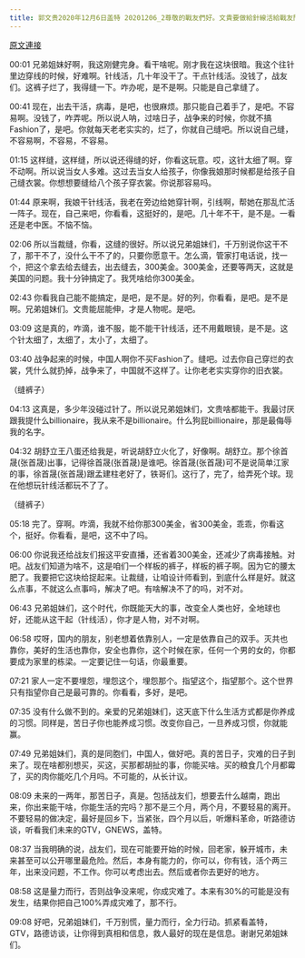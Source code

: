 ```yaml
---
title: 郭文贵2020年12月6日盖特 20201206_2尊敬的戰友們好。文貴要做給針線活給戰友門看看...來迎接我們的中國人的苦日子到來...準備，躲避柯林斯能發生的戰爭...最好的最有價值的準確的信息...量力而行。
---
```


[原文連接](https://gnews.org/ThreadView/53482728)

00:01 兄弟姐妹好啊，我这刚健完身。看干啥呢。刚才我在这块很暗。我这个往针里边穿线的时候，好难啊。针线活，几十年没干了。干点针线活。没钱了，战友们。这裤子烂了，我得缝一下。咋办呢，是不是啊。只能是自己拿缝了。


00:41 现在，出去干活，病毒，是吧，也很麻烦。那只能自己着手了，是吧。不容易啊。没钱了，咋弄呢。所以说人呐，过啥日子，战争来的时候，你就不搞Fashion了，是吧。你就每天老老实实的，烂了，你就自己缝吧。所以说自己缝，不容易啊，不容易，不容易。


01:15 这样缝，这样缝，所以说还得缝的好，你看这玩意。哎，这针太细了啊。穿不动啊。所以说当女人多难。这过去当女人给孩子，你像我娘那时候都是给孩子自己缝衣裳。你想想要缝给八个孩子穿衣裳。你说那容易吗。


01:44 原来啊，我娘干针线活，我老在旁边给她穿针啊，引线啊，帮她在那乱忙活一阵子。现在，自己来吧，你看看，这挺好的，是吧。几十年不干，是不是。一看还是老中医。不恼不恼。


02:06 所以当裁缝，你看，这缝的很好。所以说兄弟姐妹们，千万别说你这干不了，那干不了，没什么干不了的，只要你愿意干。怎么滴，管家打电话说，找一个，把这个拿去给去缝去，出去缝去，300美金。300美金，还要等两天，这就是美国的问题。我十分钟搞定了。我凭啥给你300美金。


02:43 你看我自己能不能搞定，是吧，是不是。好的列，你看看，是吧。是不是啊。兄弟姐妹们。文贵能屈能伸，才是人物呢。是吧。


03:09 这是真的，咋滴，谁不服，能不能干针线活，还不用戴眼镜，是不是。这个针太细了，太细了，太小了，太细了。


03:40 战争起来的时候，中国人啊你不买Fashion了。缝吧。过去你自己穿烂的衣裳，凭什么就扔掉，战争来了，中国就不这样了。让你老老实实穿你的旧衣裳。


（缝裤子）


04:13 这真是，多少年没碰过针了。所以说兄弟姐妹们，文贵啥都能干。我最讨厌跟我提什么billionaire，我从来不是billionaire。什么狗屁billionaire，那是最侮辱我的名字。


04:32 胡舒立王八蛋还给我是，听说胡舒立火化了，好像啊。胡舒立。那个徐首晟(张首晟)出事，记得徐首晟(张首晟)是谁吧。徐首晟(张首晟)可不是说简单江家的事，徐首晟(张首晟)跟孟建柱老好了，铁哥们。这行了，完了，给弄死个球。现在他想玩针线活都玩不了了。


（缝裤子）


05:18 完了。穿啊。咋滴，我就不给你那300美金，省300美金，乖乖，你看这个，挺好。你看看，是吧，这不中了吗。


06:00 你说我还给战友们报这平安直播，还省着300美金，还减少了病毒接触。对吧。战友们知道为啥不，这是咱们一个样板的裤子，样板的裤子啊。因为它的腰太肥了。我要把它这块给捉起来。让裁缝，让咱设计师看到，到底什么样是好。就这么点事，不就这么点事吗，解决了吧。有啥解决不了的吗，对不对。


06:43 兄弟姐妹们，这个时代，你既能天大的事，改变全人类也好，全地球也好，还能从这干起（针线活），你才是人物，对不对啊。


06:58 哎呀，国内的朋友，别老想着依靠别人，一定是依靠自己的双手。灭共也靠你，美好的生活也靠你，安全也靠你，这个时候在家，任何一个男的女的，你都要成为家里的栋梁。一定要记住一句话，你最重要。


07:21 家人一定不要埋怨，埋怨这个，埋怨那个。指望这个，指望那个。这个世界只有指望你自己是最可靠的。你看看，多好，是吧。


07:35 没有什么做不到的。亲爱的兄弟姐妹们，这天底下什么生活方式都是你养成的习惯。同样是，苦日子你也能养成习惯。改变你自己，一旦养成习惯，你就能赢。


07:49 兄弟姐妹们，真的是同胞们，中国人，做好吧。真的苦日子，灾难的日子到来了。现在啥都别想买，买这，买那都胡扯的事，你能买啥。买的粮食几个月都霉了，买的肉你能吃几个月吗。不可能的，从长计议。


08:09 未来的一两年，那苦日子，真是。包括战友们，想要去什么越南，跑出来，你出来能干啥，你能生活的完吗？那不是三个月，两个月，不要轻易的离开。不要轻易的做决定，最好是回乡下，当紧张，四个月以后，听爆料革命，听路德访谈，听看我们未来的GTV，GNEWS，盖特。


08:37 当我明确的说，战友们，现在可能要开始的时候，回老家，躲开城市，未来甚至可以公开哪里最危险。然后，本身有能力的，你可以，你有钱，活个两三年，出来没问题，不工作。你可以考虑出去。然后或者你去更好的地方。


08:58 这是量力而行，否则战争没来呢，你成灾难了。本来有30%的可能是没有发生，结果你把自己100%弄成灾难了，那不行。


09:08 好吧，兄弟姐妹们，千万别慌，量力而行，全力行动。抓紧看盖特，GTV，路德访谈，让你得到真相和信息，救人最好的现在是信息。谢谢兄弟姐妹们。
